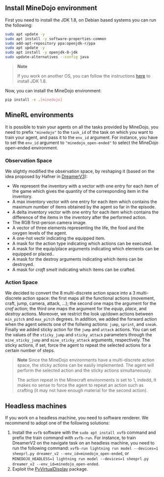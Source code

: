 ## Install MineDojo environment
First you need to install the JDK 1.8, on Debian based systems you can run the following:

```bash
sudo apt update -y
sudo apt install -y software-properties-common
sudo add-apt-repository ppa:openjdk-r/ppa
sudo apt update -y
sudo apt install -y openjdk-8-jdk
sudo update-alternatives --config java
```

> **Note**
>
> If you work on another OS, you can follow the instructions [here](https://docs.minedojo.org/sections/getting_started/install.html#on-macos) to install JDK 1.8.

Now, you can install the MineDojo environment:

```bash
pip install -e .[minedojo]
```

## MineRL environments
It is possible to train your agents on all the tasks provided by MineDojo, you need to prefix `"minedojo"` to the `task_id` of the task on which you want to train your agent, and pass it to the `env_id` argument.
For instance, you have to set the `env_id` argument to `"minedojo_open-ended"` to select the MineDojo open-ended environment.

### Observation Space
We slightly modified the observation space, by reshaping it (based on the idea proposed by Hafner in [DreamerV3](https://arxiv.org/abs/2301.04104)):
- We represent the inventory with a vector with one entry for each item of the game which gives the quantity of the corresponding item in the inventory.
- A max inventory vector with one entry for each item which contains the maximum number of items obtained by the agent so far in the episode.
- A delta inventory vector with one entry for each item which contains the difference of the items in the inventory after the performed action.
- The RGB first-person camera image.
- A vector of three elements representing the life, the food and the oxygen levels of the agent.
- A one-hot vectir indicating the equipped item.
- A mask for the action type indicating which actions can be executed.
- A mask for the equip/place arguments indicating which elements can be equipped or placed..
- A mask for the destroy arguments indicating which items can be destroyed.
- A mask for *craft smelt* indicating which items can be crafted.

### Action Space
We decided to convert the 8 multi-discrete action space into a 3 multi-discrete action space: the first maps all the functional actions (movement, craft, jump, camera, attack, ...); the second one maps the argument for the *craf* action; the third one maps the argument for the *equip*, *place*, and *destroy* actions. Moreover, we restrict the look up/down actions between `min_pitch` and `max_pitch` degrees.
In addition, we added the forward action when the agent selects one of the follwing actions: `jump`, `sprint`, and `sneak`.
Finally we added sticky action for the `jump` and `attack` actions. You can set the values of the `sticky_jump` and `sticky_attack` parameters through the `mine_sticky_jump` and `mine_sticky_attack` arguments, respectively. The sticky actions, if set, force the agent to repeat the selected actions for a certain number of steps.

> **Note**
> Since the MineDojo environments have a multi-discrete action space, the sticky actions can be easily implemented. The agent will perform the selected action and the sticky actions simultaneously.
>
> The action repeat in the Minecraft environments is set to 1, indedd, It makes no sense to force the agent to repeat an action such as crafting (it may not have enough material for the second action).

## Headless machines

If you work on a headless machine, you need to software renderer. We recommend to adopt one of the following solutions:
1. Install the `xvfb` software with the `sudo apt install xvfb` command and prefix the train command with `xvfb-run`. For instance, to train DreamerV2 on the navigate task on an headless machine, you need to run the following command: `xvfb-run lightning run model --devices=1 sheeprl.py dreamer_v2 --env_id=minedojo_open-ended`, or `MINEDOJO_HEADLESS=1 lightning run model --devices=1 sheeprl.py dreamer_v2 --env_id=minedojo_open-ended`.
2. Exploit the [PyVirtualDisplay](https://github.com/ponty/PyVirtualDisplay) package.